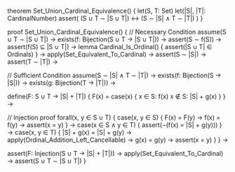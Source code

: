 theorem Set_Union_Cardinal_Equivalence() {
  let(S, T: Set)
  let(|S|, |T|: CardinalNumber)
  assert(
    (S ∪ T ∼ |S ∪ T|) ↔ (S ∼ |S| ∧ T ∼ |T|)
  )
}

proof Set_Union_Cardinal_Equivalence() {
  // Necessary Condition
  assume(S ∪ T ∼ |S ∪ T|) →
  exists(f: Bijection(S ∪ T → |S ∪ T|)) →
  assert(S ∼ f(S)) →
  assert(f(S) ⊆ |S ∪ T|) →
  lemma Cardinal_Is_Ordinal() {
    assert(|S ∪ T| ∈ Ordinals)
  } →
  apply(Set_Equivalent_To_Cardinal) →
  assert(S ∼ |S|) →
  assert(T ∼ |T|) →

  // Sufficient Condition
  assume(S ∼ |S| ∧ T ∼ |T|) →
  exists(f: Bijection(S → |S|)) →
  exists(g: Bijection(T → |T|)) →
  
  define(F: S ∪ T → |S| + |T|) {
    F(x) = case(x) {
      x ∈ S: f(x)
      x ∉ S: |S| + g(x)
    }
  } →

  // Injection proof
  forall(x, y ∈ S ∪ T) {
    case(x, y ∈ S) {
      F(x) = F(y) →
      f(x) = f(y) →
      assert(x = y)
    } →
    case(x ∈ S ∧ y ∈ T) {
      assert(¬(f(x) = |S| + g(y)))
    } →
    case(x, y ∈ T) {
      |S| + g(x) = |S| + g(y) →
      apply(Ordinal_Addition_Left_Cancellable) →
      g(x) = g(y) →
      assert(x = y)
    }
  } →
  
  assert(F: Injection(S ∪ T → |S| + |T|)) →
  apply(Set_Equivalent_To_Cardinal) →
  assert(S ∪ T ∼ |S ∪ T|)
}